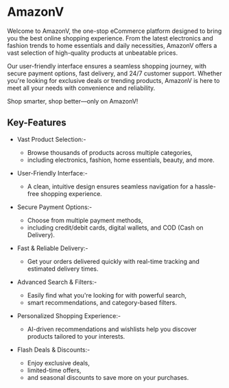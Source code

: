 # AmazonV

Welcome to AmazonV, the one-stop eCommerce platform designed to bring you the best online shopping experience. From the latest electronics and fashion trends to home essentials and daily necessities, AmazonV offers a vast selection of high-quality products at unbeatable prices.

Our user-friendly interface ensures a seamless shopping journey, with secure payment options, fast delivery, and 24/7 customer support. Whether you're looking for exclusive deals or trending products, AmazonV is here to meet all your needs with convenience and reliability.

Shop smarter, shop better—only on AmazonV!

## Key-Features
- Vast Product Selection:-
    * Browse thousands of products across multiple categories,
    * including electronics, fashion, home essentials, beauty, and more.

- User-Friendly Interface:-
    * A clean, intuitive design ensures seamless navigation for a hassle-free shopping experience.

- Secure Payment Options:- 
    * Choose from multiple payment methods,
    * including credit/debit cards, digital wallets, and COD (Cash on Delivery).

- Fast & Reliable Delivery:- 
    * Get your orders delivered quickly with real-time tracking and estimated delivery times.

- Advanced Search & Filters:- 
    * Easily find what you're looking for with powerful search,
    * smart recommendations, and category-based filters.

- Personalized Shopping Experience:- 
    * AI-driven recommendations and wishlists help you discover products tailored to your interests.

- Flash Deals & Discounts:- 
    * Enjoy exclusive deals,
    * limited-time offers,
    * and seasonal discounts to save more on your purchases.